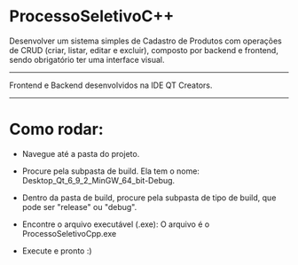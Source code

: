 # ProcessoSeletivoC++
Desenvolver um sistema simples de Cadastro de Produtos com operações de CRUD (criar, listar, editar e excluir), composto por backend e frontend, sendo obrigatório ter uma interface visual.

--------------------------------
Frontend e Backend desenvolvidos na IDE QT Creators.

------------------------------------------------------------
# Como rodar:

* Navegue até a pasta do projeto.

* Procure pela subpasta de build. Ela tem o nome: Desktop_Qt_6_9_2_MinGW_64_bit-Debug.

* Dentro da pasta de build, procure pela subpasta de tipo de build, que pode ser "release" ou "debug".

* Encontre o arquivo executável (.exe): O arquivo é o ProcessoSeletivoCpp.exe

* Execute e pronto :)

